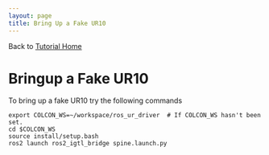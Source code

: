 ```yaml
---
layout: page
title: Bring Up a Fake UR10
---
```


Back to [Tutorial Home](https://rosmed.github.io/)

Bringup a Fake UR10
===================
To bring up a fake UR10 try the following commands

~~~
export COLCON_WS=~/workspace/ros_ur_driver  # If COLCON_WS hasn't been set.
cd $COLCON_WS
source install/setup.bash
ros2 launch ros2_igtl_bridge spine.launch.py
~~~
